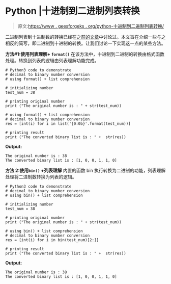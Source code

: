 # Python |十进制到二进制列表转换

> 原文:[https://www . geesforgeks . org/python-十进制到二进制列表转换/](https://www.geeksforgeeks.org/python-decimal-to-binary-list-conversion/)

二进制列表到十进制数的转换已经在[之前的文章](https://www.geeksforgeeks.org/binary-decimal-vice-versa-python/)中讨论过。本文旨在介绍一些与之相反的简写，即二进制到十进制的转换。让我们讨论一下实现这一点的某些方法。

**方法#1:使用列表理解+ `format()`**
在该方法中，十进制到二进制的转换由格式函数处理。转换到列表的逻辑由列表理解功能完成。

```
# Python3 code to demonstrate 
# decimal to binary number conversion
# using format() + list comprehension

# initializing number 
test_num = 38

# printing original number
print ("The original number is : " + str(test_num))

# using format() + list comprehension
# decimal to binary number conversion 
res = [int(i) for i in list('{0:0b}'.format(test_num))]

# printing result 
print ("The converted binary list is : " +  str(res))
```

**Output:**

```
The original number is : 38
The converted binary list is : [1, 0, 0, 1, 1, 0]

```

**方法 2:使用`bin()` +列表理解**
内置的函数 bin 执行转换为二进制的功能，列表理解处理将二进制数转换为列表的逻辑。

```
# Python3 code to demonstrate 
# decimal to binary number conversion
# using bin() + list comprehension

# initializing number 
test_num = 38

# printing original number
print ("The original number is : " + str(test_num))

# using bin() + list comprehension
# decimal to binary number conversion 
res = [int(i) for i in bin(test_num)[2:]]

# printing result 
print ("The converted binary list is : " +  str(res))
```

**Output:**

```
The original number is : 38
The converted binary list is : [1, 0, 0, 1, 1, 0]

```